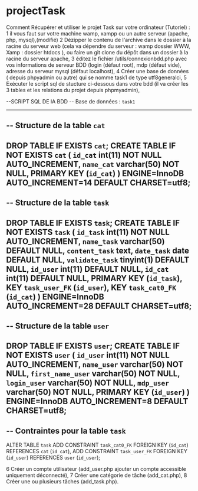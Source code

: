 # projectTask
Comment Récupérer et utiliser le projet Task sur votre ordinateur  (Tutoriel) :
1 il vous faut sur votre machine wamp, xampp ou un autre serveur (apache, php, mysql),(modifié)
2 Dézipper le contenu de l'archive dans le dossier à la racine du serveur web (cela va dépendre du serveur : wamp dossier WWW, Xamp : dossier htdocs
), ou faire un git clone du dépôt dans un dossier à la racine du serveur apache,
3 éditez le fichier /utils/connexionbdd.php avec vos informations de serveur BDD (login (défaut root), mdp (défaut vide), adresse du serveur mysql (défaut localhost),
4 Créer une base de données ( depuis phpyadmin ou autre) qui se nomme task1 de type utf8generalci,
5 Exécuter le script sql de stucture ci-dessous dans votre bdd (il va créer les 3 tables et les relations du projet depuis phpmyadmin),

--SCRIPT SQL DE lA BDD
-- Base de données : `task1`
-- --------------------------------------------------------
-- Structure de la table `cat`
--
DROP TABLE IF EXISTS `cat`;
CREATE TABLE IF NOT EXISTS `cat` (
  `id_cat` int(11) NOT NULL AUTO_INCREMENT,
  `name_cat` varchar(50) NOT NULL,
  PRIMARY KEY (`id_cat`)
) ENGINE=InnoDB AUTO_INCREMENT=14 DEFAULT CHARSET=utf8;
--
-- Structure de la table `task`
--
DROP TABLE IF EXISTS `task`;
CREATE TABLE IF NOT EXISTS `task` (
  `id_task` int(11) NOT NULL AUTO_INCREMENT,
  `name_task` varchar(50) DEFAULT NULL,
  `content_task` text,
  `date_task` date DEFAULT NULL,
  `validate_task` tinyint(1) DEFAULT NULL,
  `id_user` int(11) DEFAULT NULL,
  `id_cat` int(11) DEFAULT NULL,
  PRIMARY KEY (`id_task`),
  KEY `task_user_FK` (`id_user`),
  KEY `task_cat0_FK` (`id_cat`)
) ENGINE=InnoDB AUTO_INCREMENT=28 DEFAULT CHARSET=utf8;
--
-- Structure de la table `user`
--
DROP TABLE IF EXISTS `user`;
CREATE TABLE IF NOT EXISTS `user` (
  `id_user` int(11) NOT NULL AUTO_INCREMENT,
  `name_user` varchar(50) NOT NULL,
  `first_name_user` varchar(50) NOT NULL,
  `login_user` varchar(50) NOT NULL,
  `mdp_user` varchar(50) NOT NULL,
  PRIMARY KEY (`id_user`)
) ENGINE=InnoDB AUTO_INCREMENT=8 DEFAULT CHARSET=utf8;
--
-- Contraintes pour la table `task`
--
ALTER TABLE `task`
  ADD CONSTRAINT `task_cat0_FK` FOREIGN KEY (`id_cat`) REFERENCES `cat` (`id_cat`),
  ADD CONSTRAINT `task_user_FK` FOREIGN KEY (`id_user`) REFERENCES `user` (`id_user`);

6 Créer un compte utilisateur (add_user.php ajouter un compte accessible uniquement déconnecté),
7 Créer une catégorie de tâche (add_cat.php),
8 Créer une ou plusieurs tâches (add_task.php).